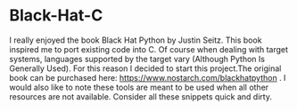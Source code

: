 # Black-Hat-C
I really enjoyed the book Black Hat Python by Justin Seitz. This book inspired me to port existing code into C. Of course when dealing with target systems, languages supported by the target vary (Although Python Is Generally Used). For this reason I decided to start this project.The original book can be purchased here: https://www.nostarch.com/blackhatpython . I would also like to note these tools are meant to be used when all other resources are not available. Consider all these snippets quick and dirty.
